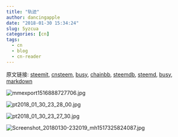 ```yaml
---
title: "轨迹"
author: dancingapple
date: "2018-01-30 15:34:24"
slug: 5yzcua
categories: [cn]
tags: 
  - cn
  - blog
  - cn-reader
---
```


原文链接: [steemit](https://steemit.com), [cnsteem](https://cnsteem.com), [busy](https://busy.org), [chainbb](https://chainbb.com), [steemdb](https://steemdb.com), [steemd](https://steemd.com), [busy](https://busy.org), [markdown](https://raw.githubusercontent.com/pzhaonet/steem_dancingapple/master/content/post/5yzcua.md)

![mmexport1516888727706.jpg](https://steemitimages.com/DQmR4DfGLYtd2iFcshBnbsKSrWhx6w9PQKZEgXDwGbd1unh/mmexport1516888727706.jpg)

![pt2018_01_30_23_28_00.jpg](https://steemitimages.com/DQmRmig1qUkFEFV1YemV31Zm7xJe4StcT1bGf1LhD82eg8Y/pt2018_01_30_23_28_00.jpg)

![pt2018_01_30_23_27_30.jpg](https://steemitimages.com/DQmaj5XXPr3PKZWMta8MPQwk26QzKpX4iR92j8i383wo1SV/pt2018_01_30_23_27_30.jpg)

![Screenshot_20180130-232019_mh1517325824087.jpg](https://steemitimages.com/DQmWCVP2wKRevtxtsL5vrUghYr2vDFNr3df673ZKyLzAKk4/Screenshot_20180130-232019_mh1517325824087.jpg)

